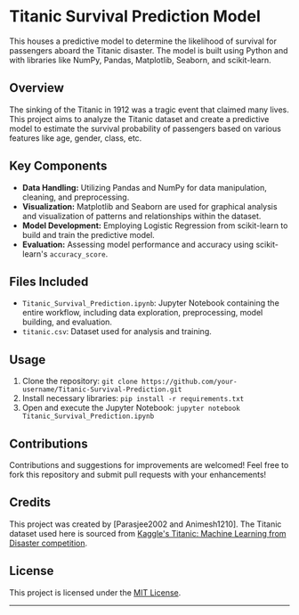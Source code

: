 # Titanic Survival Prediction Model

This houses a predictive model to determine the likelihood of survival for passengers aboard the Titanic disaster. The model is built using Python and with libraries like NumPy, Pandas, Matplotlib, Seaborn, and scikit-learn.

## Overview
The sinking of the Titanic in 1912 was a tragic event that claimed many lives. This project aims to analyze the Titanic dataset and create a predictive model to estimate the survival probability of passengers based on various features like age, gender, class, etc.

## Key Components
- **Data Handling:** Utilizing Pandas and NumPy for data manipulation, cleaning, and preprocessing.
- **Visualization:** Matplotlib and Seaborn are used for graphical analysis and visualization of patterns and relationships within the dataset.
- **Model Development:** Employing Logistic Regression from scikit-learn to build and train the predictive model.
- **Evaluation:** Assessing model performance and accuracy using scikit-learn's `accuracy_score`.

## Files Included
- `Titanic_Survival_Prediction.ipynb`: Jupyter Notebook containing the entire workflow, including data exploration, preprocessing, model building, and evaluation.
- `titanic.csv`: Dataset used for analysis and training.

## Usage
1. Clone the repository: `git clone https://github.com/your-username/Titanic-Survival-Prediction.git`
2. Install necessary libraries: `pip install -r requirements.txt`
3. Open and execute the Jupyter Notebook: `jupyter notebook Titanic_Survival_Prediction.ipynb`

## Contributions
Contributions and suggestions for improvements are welcomed! Feel free to fork this repository and submit pull requests with your enhancements!

## Credits
This project was created by [Parasjee2002 and Animesh1210]. The Titanic dataset used here is sourced from [Kaggle's Titanic: Machine Learning from Disaster competition](https://www.kaggle.com/c/titanic).

## License
This project is licensed under the [MIT License](LICENSE).

---
